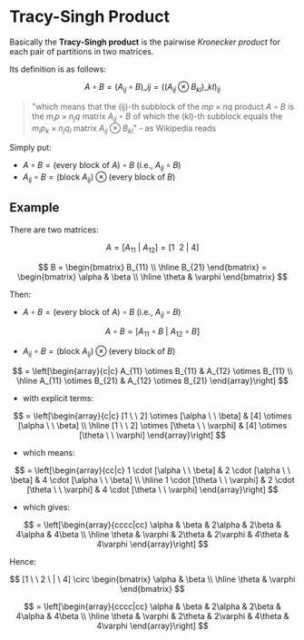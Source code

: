 # Tracy-Singh Product

Basically the **Tracy-Singh product** is the pairwise _Kronecker product_ for each pair of partitions in two matrices.

Its definition is as follows:

$$
A \circ B = (A_{ij} \circ B)\_{ij} = \bigl( (A_{ij} \otimes B_{kl})\_{kl} \bigr)_{ij}
$$

> "which means that the (ij)-th subblock of the $mp \times nq$ product $A \circ B$ is the $m_i p \times n_j q$ matrix $A_{ij} \circ B$ of which the (kl)-th subblock equals the $m_i p_k \times n_j q_l$ matrix $A_{ij} \otimes B_{kl}$" - as Wikipedia reads

Simply put:
- $A \circ B = (\text{every block of } A) \circ B$ (i.e., $A_{ij} \circ B$)
- $A_{ij} \circ B = (\text{block } A_{ij}) \otimes (\text{every block of } B)$

## Example

There are two matrices:

$$
A = [ A_{11} \ | \ A_{12} ] = [ 1 \ \ 2 \ | \ 4 ]
$$

$$
B = \begin{bmatrix}
B_{11}
\\
\hline
B_{21}
\end{bmatrix} = \begin{bmatrix}
\alpha & \beta
\\
\hline
\theta & \varphi
\end{bmatrix}
$$

Then:

- $A \circ B = (\text{every block of } A) \circ B$ (i.e., $A_{ij} \circ B$)

$$
A \circ B = [ A_{11} \circ B \ | \ A_{12} \circ B ]
$$

- $A_{ij} \circ B = (\text{block } A_{ij}) \otimes (\text{every block of } B)$

$$
= \left[\begin{array}{c|c}
A_{11} \otimes B_{11} & A_{12} \otimes B_{11}
\\
\hline
A_{11} \otimes B_{21} & A_{12} \otimes B_{21}
\end{array}\right]
$$

- with explicit terms:

$$
= \left[\begin{array}{c|c}
[1 \ \ 2] \otimes [\alpha \ \ \beta] & [4] \otimes [\alpha \ \ \beta]
\\
\hline
[1 \ \ 2] \otimes [\theta \ \ \varphi] & [4] \otimes [\theta \ \ \varphi]
\end{array}\right]
$$

- which means:

$$
= \left[\begin{array}{cc|c}
1 \cdot [\alpha \ \ \beta] & 2 \cdot [\alpha \ \ \beta] & 4 \cdot [\alpha \ \ \beta]
\\
\hline
1 \cdot [\theta \ \ \varphi] & 2 \cdot [\theta \ \ \varphi] & 4 \cdot [\theta \ \ \varphi]
\end{array}\right]
$$

- which gives:

$$
= \left[\begin{array}{cccc|cc}
\alpha & \beta & 2\alpha & 2\beta & 4\alpha & 4\beta
\\
\hline
\theta & \varphi & 2\theta & 2\varphi & 4\theta & 4\varphi
\end{array}\right]
$$

Hence:

$$
[1 \ \ 2 \ | \ 4] \circ \begin{bmatrix}
\alpha & \beta
\\
\hline
\theta & \varphi
\end{bmatrix}
$$

$$
= \left[\begin{array}{cccc|cc}
\alpha & \beta & 2\alpha & 2\beta & 4\alpha & 4\beta
\\
\hline
\theta & \varphi & 2\theta & 2\varphi & 4\theta & 4\varphi
\end{array}\right]
$$
